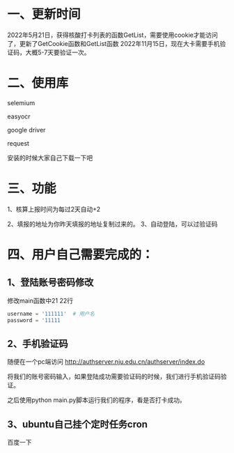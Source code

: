 # 一、更新时间
2022年5月21日，获得核酸打卡列表的函数GetList，需要使用cookie才能访问了，更新了GetCookie函数和GetList函数
2022年11月15日，现在大卡需要手机验证码，大概5-7天要验证一次。

# 二、使用库
selemium

easyocr

google driver

request

安装的时候大家自己下载一下吧

# 三、功能
1、核算上报时间为每过2天自动+2

2、填报的地址为你昨天填报的地址复制过来的。
3、自动登陆，可以过验证码


# 四、用户自己需要完成的：
## 1、登陆账号密码修改

修改main函数中21 22行

```python
username = '111111'  # 用户名
password = '11111
```
## 2、手机验证码

随便在一个pc端访问
http://authserver.nju.edu.cn/authserver/index.do

将我们的账号密码输入，如果登陆成功需要验证码的时候，我们进行手机验证码验证。

之后使用python main.py脚本运行我们的程序，看是否打卡成功。

## 3、ubuntu自己挂个定时任务cron
百度一下
